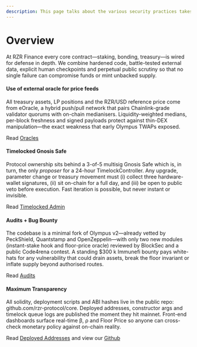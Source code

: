 ```yaml
---
description: This page talks about the various security practices takes up by Dre Finance.
---
```


# Overview

At RZR Finance every core contract—staking, bonding, treasury—is wired for defense in depth. We combine hardened code, battle-tested external data, explicit human checkpoints and perpetual public scrutiny so that no single failure can compromise funds or mint unbacked supply.

#### **Use of external oracle for price feeds**

All treasury assets, LP positions and the RZR/USD reference price come from eOracle, a hybrid push/pull network that pairs Chainlink-grade validator quorums with on-chain medianisers. Liquidity-weighted medians, per-block freshness and signed payloads protect against thin-DEX manipulation—the exact weakness that early Olympus TWAPs exposed.

Read [Oracles](oracles.md)

#### **Timelocked Gnosis Safe**

Protocol ownership sits behind a 3-of-5 multisig Gnosis Safe which is, in turn, the only _proposer_ for a 24-hour TimelockController. Any upgrade, parameter change or treasury movement must (i) collect three hardware-wallet signatures, (ii) sit on-chain for a full day, and (iii) be open to public veto before execution. Fast iteration is possible, but never instant or invisible.

Read [Timelocked Admin](timelocked-multisig-admin.md)

#### **Audits + Bug Bounty**

The codebase is a minimal fork of Olympus v2—already vetted by PeckShield, Quantstamp and OpenZeppelin—with only two new modules (instant-stake hook and floor-price oracle) reviewed by BlockSec and a public Code4rena contest. A standing $300 k Immunefi bounty pays white-hats for any vulnerability that could drain assets, break the floor invariant or inflate supply beyond authorised routes.

Read [Audits](audits.md)

#### **Maximum Transparency**

All solidity, deployment scripts and ABI hashes live in the public repo: github.com/rzr-protocol/core. Deployed addresses, constructor args and timelock queue logs are published the moment they hit mainnet. Front-end dashboards surface real-time β, ρ and Floor Price so anyone can cross-check monetary policy against on-chain reality.

Read [Deployed Addresses](deployed-addresses.md) and view our [Github](https://github.com/dredotfinance/code)
